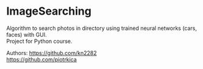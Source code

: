 # ImageSearching

Algorithm to search photos in directory using trained neural networks (cars, faces) with GUI.  
Project for Python course.

Authors:
https://github.com/kn2282  
https://github.com/piotrkica

